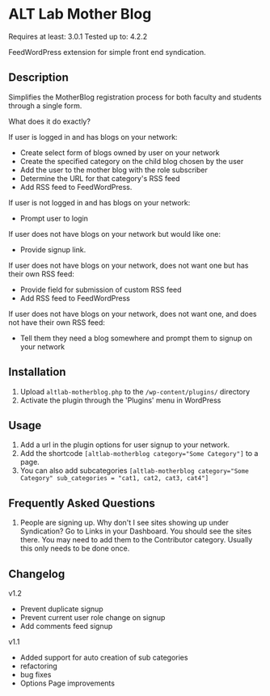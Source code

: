 # ALT Lab Mother Blog

Requires at least: 3.0.1
Tested up to: 4.2.2

FeedWordPress extension for simple front end syndication.

## Description

Simplifies the MotherBlog registration process for both faculty and students through a single form.

What does it do exactly?

If user is logged in and has blogs on your network:

* Create select form of blogs owned by user on your network
* Create the specified category on the child blog chosen by the user
* Add the user to the mother blog with the role subscriber
* Determine the URL for that category's RSS feed
* Add RSS feed to FeedWordPress.

If user is not logged in and has blogs on your network:

* Prompt user to login

If user does not have blogs on your network but would like one:

* Provide signup link.

If user does not have blogs on your network, does not want one but has their own RSS feed:

* Provide field for submission of custom RSS feed
* Add RSS feed to FeedWordPress

If user does not have blogs on your network, does not want one, and does not have their own RSS feed:

* Tell them they need a blog somewhere and prompt them to signup on your network

## Installation

1. Upload `altlab-motherblog.php` to the `/wp-content/plugins/` directory
1. Activate the plugin through the 'Plugins' menu in WordPress

## Usage

1. Add a url in the plugin options for user signup to your network.
1. Add the shortcode `[altlab-motherblog category="Some Category"]` to a page.
1. You can also add subcategories `[altlab-motherblog category="Some Category" sub_categories = "cat1, cat2, cat3, cat4"]`

## Frequently Asked Questions
1. People are signing up. Why don't I see sites showing up under Syndication?
Go to Links in your Dashboard. You should see the sites there. You may need to add them to the Contributor category. Usually this only needs to be done once.


## Changelog

v1.2
 * Prevent duplicate signup
 * Prevent current user role change on signup
 * Add comments feed signup

v1.1

 * Added support for auto creation of sub categories
 * refactoring
 * bug fixes
 * Options Page improvements